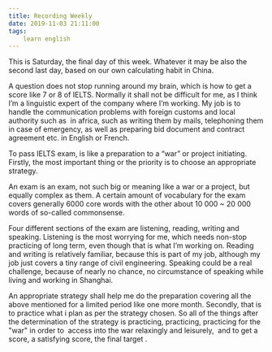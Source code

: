 ```yaml
---
title: Recording Weekly
date: 2019-11-03 21:11:00
tags:
    learn english
---
```

This is
Saturday, the final day of this week. Whatever it may be also the second last day,
based on our own calculating habit in China. 

A question does
not stop running around my brain, which is how to get a score like 7 or 8 of
IELTS. Normally it shall not be difficult for me, as I think I’m a linguistic expert
of the company where I’m working. My job is to handle the communication problems with
foreign customs and local authority such as  in africa, such as writing them by mails, telephoning them in case of
emergency, as well as preparing bid document and contract agreement etc. in English
or French. 

To pass
IELTS exam, is like a preparation to a “war” or project initiating. Firstly,
the most important thing or the priority is to choose an appropriate strategy. 

An exam is
an exam, not such big or meaning like a war or a project, but equally complex
as them. A certain amount of vocabulary for the exam covers generally 6000 core
words with the other about 10 000 ~ 20 000 words of so-called commonsense. 

Four different
sections of the exam are listening, reading, writing and speaking. Listening is
the most worrying for me, which needs non-stop practicing of long term, even
though that is what I’m working on. Reading and writing is relatively familiar,
because this is part of my job, although my job just covers a tiny range of
civil engineering. Speaking could be a real challenge, because of nearly no
chance, no circumstance of speaking while living and working in Shanghai. 

An
appropriate strategy shall help me do the preparation covering all the above mentioned
for a limited period like one more month. Secondly, that is to practice what i plan as per the strategy chosen. So all of the things after the determination of the strategy is practicing, practicing, practicing for the "war" in order to  access into the war relaxingly and leisurely,  and to get a score, a satisfying score, the final target .